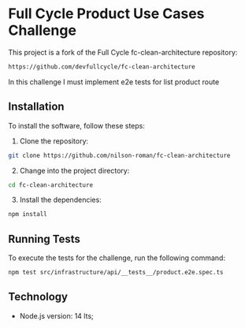 # Full Cycle Product Use Cases Challenge
This project is a fork of the Full Cycle fc-clean-architecture repository:

```sh
https://github.com/devfullcycle/fc-clean-architecture
```

In this challenge I must implement e2e tests for list product route

## Installation

To install the software, follow these steps:

1. Clone the repository:

```sh
git clone https://github.com/nilson-roman/fc-clean-architecture
```

2. Change into the project directory:

```sh
cd fc-clean-architecture
```

3. Install the dependencies:

```sh
npm install
```

## Running Tests
To execute the tests for the challenge, run the following command:

```sh
npm test src/infrastructure/api/__tests__/product.e2e.spec.ts
```

## Technology
- Node.js version: 14 lts;